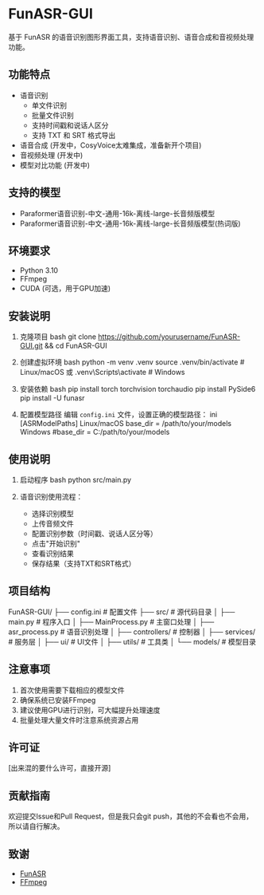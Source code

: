 # FunASR-GUI

基于 FunASR 的语音识别图形界面工具，支持语音识别、语音合成和音视频处理功能。

## 功能特点

- 语音识别
  - 单文件识别
  - 批量文件识别
  - 支持时间戳和说话人区分
  - 支持 TXT 和 SRT 格式导出
- 语音合成 (开发中，CosyVoice太难集成，准备新开个项目)
- 音视频处理 (开发中)
- 模型对比功能 (开发中)

## 支持的模型

- Paraformer语音识别-中文-通用-16k-离线-large-长音频版模型
- Paraformer语音识别-中文-通用-16k-离线-large-长音频版模型(热词版)

## 环境要求

- Python 3.10
- FFmpeg
- CUDA (可选，用于GPU加速)

## 安装说明

1. 克隆项目
bash
git clone https://github.com/yourusername/FunASR-GUI.git && cd FunASR-GUI

2. 创建虚拟环境
bash
python -m venv .venv
source .venv/bin/activate # Linux/macOS
或
.venv\Scripts\activate # Windows

3. 安装依赖
bash
pip install torch torchvision torchaudio
pip install PySide6
pip install -U funasr

4. 配置模型路径
编辑 `config.ini` 文件，设置正确的模型路径：
ini
[ASRModelPaths]
Linux/macOS
base_dir = /path/to/your/models
Windows
#base_dir = C:/path/to/your/models

## 使用说明

1. 启动程序
bash
python src/main.py

2. 语音识别使用流程：
   - 选择识别模型
   - 上传音频文件
   - 配置识别参数（时间戳、说话人区分等）
   - 点击"开始识别"
   - 查看识别结果
   - 保存结果（支持TXT和SRT格式）

## 项目结构

FunASR-GUI/
├── config.ini        # 配置文件
├── src/              # 源代码目录
│   ├── main.py       # 程序入口
│   ├── MainProcess.py  # 主窗口处理
│   ├── asr_process.py  # 语音识别处理
│   ├── controllers/  # 控制器
│   ├── services/     # 服务层
│   ├── ui/           # UI文件
│   ├── utils/        # 工具类
│   └── models/       # 模型目录

## 注意事项

1. 首次使用需要下载相应的模型文件
2. 确保系统已安装FFmpeg
3. 建议使用GPU进行识别，可大幅提升处理速度
4. 批量处理大量文件时注意系统资源占用

## 许可证

[出来混的要什么许可，直接开源]

## 贡献指南

欢迎提交Issue和Pull Request，但是我只会git push，其他的不会看也不会用，所以请自行解决。

## 致谢

- [FunASR](https://github.com/alibaba-damo-academy/FunASR)
- [FFmpeg](https://ffmpeg.org/)
